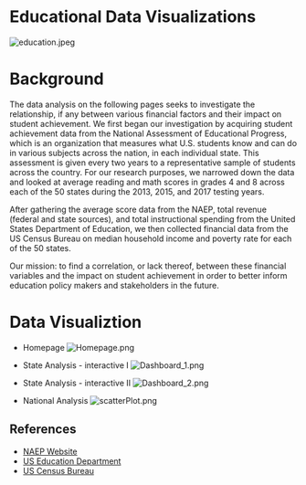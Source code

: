 # Educational Data Visualizations

![education.jpeg](https://github.com/trangbt278/education/blob/main/readme_images/Education.jpeg)


# Background

The data analysis on the following pages seeks to investigate the relationship, if any  between various financial factors and their impact on student achievement. We first began our investigation by acquiring student achievement data from the National Assessment of Educational Progress, which is an organization that measures what U.S. students know and can do in various subjects across the nation, in each individual state. This assessment is given every two years to a representative sample of students across the country. For our research purposes, we narrowed down the data and looked at average reading and math scores in grades 4 and 8 across each of the 50 states during the 2013, 2015, and 2017 testing years.

After gathering the average score data from the NAEP, total revenue (federal and state sources), and total instructional spending from the United States Department of Education, we then collected financial data from the US Census Bureau on median household income and poverty rate for each of the 50 states.

Our mission: to find a correlation, or lack thereof, between these financial variables and the impact on student achievement in order to better inform education policy makers and stakeholders in the future.


# Data Visualiztion

* Homepage
![Homepage.png](https://github.com/amylbrunet/Project-3-Data-Visualizations/blob/main/visualization/static/images/homepage.png)

* State Analysis - interactive I
![Dashboard_1.png](https://github.com/amylbrunet/Project-3-Data-Visualizations/blob/main/visualization/static/images/dashboard_1.png)

* State Analysis - interactive II
![Dashboard_2.png](https://github.com/amylbrunet/Project-3-Data-Visualizations/blob/main/visualization/static/images/dashboard_2.png)

* National Analysis
![scatterPlot.png](https://github.com/amylbrunet/Project-3-Data-Visualizations/blob/main/visualization/static/images/scatterPlot.png)


## References
* [NAEP Website](https://nces.ed.gov/nationsreportcard/about/)
* [US Education Department](https://eddataexpress.ed.gov/)
* [US Census Bureau](https://data.census.gov/cedsci/)